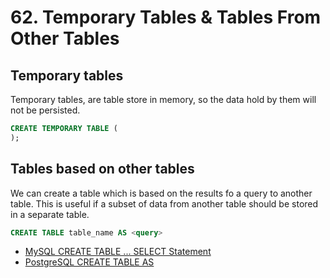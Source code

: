 # 62. Temporary Tables & Tables From Other Tables

## Temporary tables

Temporary tables, are table store in memory, so the data hold by them will not be persisted.

```sql
CREATE TEMPORARY TABLE (
);
```

## Tables based on other tables

We can create a table which is based on the results fo a query to another table. This is useful if a subset of data from another table should be stored in a separate table.

```sql
CREATE TABLE table_name AS <query>
```

- [MySQL CREATE TABLE ... SELECT Statement](https://dev.mysql.com/doc/refman/8.0/en/create-table-select.html)
- [PostgreSQL CREATE TABLE AS](https://www.postgresql.org/docs/current/sql-createtableas.html)
